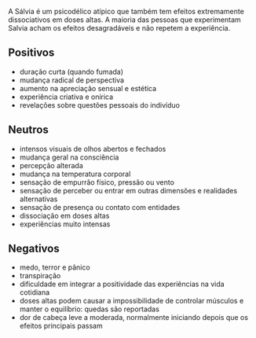A Sálvia é um psicodélico atípico que também tem efeitos extremamente dissociativos em doses altas. A maioria das pessoas que experimentam Salvia acham os efeitos desagradáveis e não repetem a experiência.

## Positivos

- duração curta (quando fumada)
- mudança radical de perspectiva
- aumento na apreciação sensual e estética
- experiência criativa e onírica
- revelações sobre questões pessoais do indivíduo

## Neutros

- intensos visuais de olhos abertos e fechados
- mudança geral na consciência
- percepção alterada
- mudança na temperatura corporal
- sensação de empurrão físico, pressão ou vento
- sensação de perceber ou entrar em outras dimensões e realidades alternativas
- sensação de presença ou contato com entidades
- dissociação em doses altas
- experiências muito intensas

## Negativos

- medo, terror e pânico
- transpiração
- dificuldade em integrar a positividade das experiências na vida cotidiana
- doses altas podem causar a impossibilidade de controlar músculos e manter o equilíbrio: quedas são reportadas
- dor de cabeça leve a moderada, normalmente iniciando depois que os efeitos principais passam